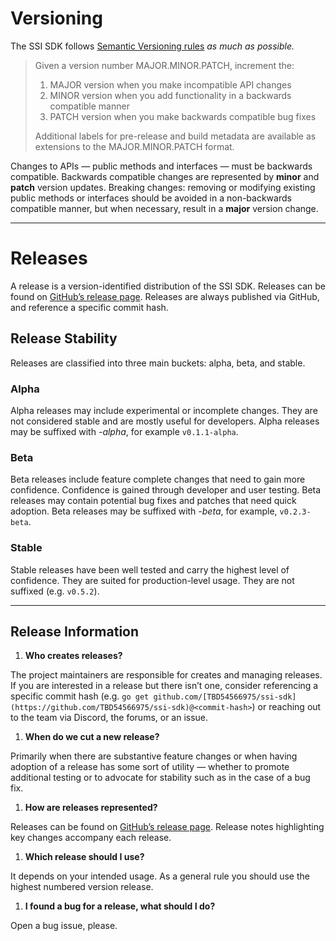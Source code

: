 # Versioning

The SSI SDK follows [Semantic Versioning rules](https://semver.org/) *as much as possible.*

> Given a version number MAJOR.MINOR.PATCH, increment the:
> 
> 1. MAJOR version when you make incompatible API changes
> 2. MINOR version when you add functionality in a backwards compatible manner
> 3. PATCH version when you make backwards compatible bug fixes
> 
> Additional labels for pre-release and build metadata are available as extensions to the MAJOR.MINOR.PATCH format.


Changes to APIs — public methods and interfaces — must be backwards compatible. Backwards compatible changes are represented by **minor** and **patch** version updates. Breaking changes: removing or modifying existing public methods or interfaces should be avoided in a non-backwards compatible manner, but when necessary, result in a **major** version change.

---

# Releases

A release is a version-identified distribution of the SSI SDK. Releases can be found on [GitHub’s release page](https://github.com/TBD54566975/ssi-sdk/releases). Releases are always published via GitHub, and reference a specific commit hash.

## Release Stability

Releases are classified into three main buckets: alpha, beta, and stable. 

### Alpha

Alpha releases may include experimental or incomplete changes. They are not considered stable and are mostly useful for developers. Alpha releases may be suffixed with *-alpha*, for example `v0.1.1-alpha`.

### Beta

Beta releases include feature complete changes that need to gain more confidence. Confidence is gained through developer and user testing. Beta releases may contain potential bug fixes and patches that need quick adoption. Beta releases may be suffixed with *-beta*, for example, `v0.2.3-beta`.

### Stable

Stable releases have been well tested and carry the highest level of confidence. They are suited for production-level usage. They are not suffixed (e.g. `v0.5.2`).

---

## Release Information

1. **Who creates releases?**

The project maintainers are responsible for creates and managing releases. If you are interested in a release but there isn’t one, consider referencing a specific commit hash (e.g. `go get github.com/[TBD54566975/ssi-sdk](https://github.com/TBD54566975/ssi-sdk)@<commit-hash>`) or reaching out to the team via Discord, the forums, or an issue.

1. **When do we cut a new release?**

Primarily when there are substantive feature changes or when having adoption of a release has some sort of utility — whether to promote additional testing or to advocate for stability such as in the case of a bug fix.

1. **How are releases represented?**

Releases can be found on [GitHub’s release page](https://github.com/TBD54566975/ssi-sdk/releases). Release notes highlighting key changes accompany each release.

1. **Which release should I use?**

It depends on your intended usage. As a general rule you should use the highest numbered version release.

1. **I found a bug for a release, what should I do?**

Open a bug issue, please.